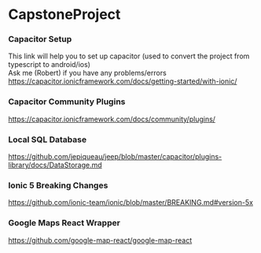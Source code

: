 # CapstoneProject

### Capacitor Setup  
This link will help you to set up capacitor (used to convert the project from typescript to android/ios)  
Ask me (Robert) if you have any problems/errors  
https://capacitor.ionicframework.com/docs/getting-started/with-ionic/  

### Capacitor Community Plugins  
https://capacitor.ionicframework.com/docs/community/plugins/  

### Local SQL Database  
https://github.com/jepiqueau/jeep/blob/master/capacitor/plugins-library/docs/DataStorage.md  

### Ionic 5 Breaking Changes  
https://github.com/ionic-team/ionic/blob/master/BREAKING.md#version-5x  

### Google Maps React Wrapper  
https://github.com/google-map-react/google-map-react  

